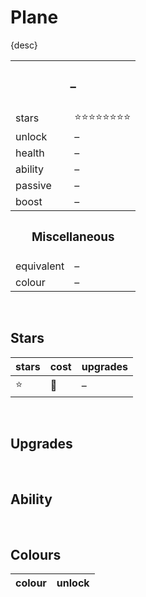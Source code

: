 # Plane

{desc}


<table>
  <tr>
    <th colspan="2"> <h3> – </h3> </th>
  </tr>
  <tr>
    <td> stars </td>
    <td> ⭐⭐⭐⭐⭐⭐⭐⭐ </td>
  </tr>
  <tr>
    <td> unlock </td>
    <td> – </td>
  </tr>
  <tr>
    <td> health </td>
    <td> – </td>
  </tr>
  <tr>
    <td> ability </td>
    <td> – </td>
  </tr>
  <tr>
    <td> passive </td>
    <td> – </td>
  </tr>
  <tr>
    <td> boost </td>
    <td> – </td>
  </tr>
  <tr>
    <th colspan="2"> <h3> Miscellaneous </h3> </th>
  </tr>
  <tr>
    <td> equivalent </td>
    <td> – </td>
  </tr>
  <tr>
    <td> colour </td>
    <td> – </td>
  </tr>
</table>

<br>

## Stars

| stars | cost | upgrades |
| :---- | :--- | :------- |
| ⭐ | 🔸 | – |

<br>

## Upgrades

<br>

## Ability

<br>

## Colours

| colour | unlock |
| :----- | :----- |
